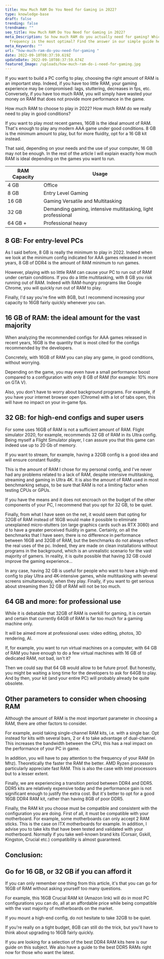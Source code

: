 ```yaml
---
title: How Much RAM Do You Need for Gaming in 2022?
type: knowledge-base
draft: false
trending: false
trendname: ""
seo_title: How Much RAM Do You Need for Gaming in 2022?
meta_Description: So how much RAM do you actually need for gaming? Which
  frequency is the most optimal? Find the answer in our simple guide here.
meta_Keywords: ""
url: "how-much-ram-do-you-need-for-gaming "
date: 2022-09-10T08:37:59.619Z
updateDate: 2022-09-10T08:37:59.674Z
featured_Image: /uploads/how-much-ram-do-i-need-for-gaming.jpg
---
```

If you want to build a PC config to play, choosing the right amount of RAM is an important step. Indeed, if you have too little RAM, your gaming experience may be compromised: lags, stuttering, decreases in fps, etc. Conversely, if you have too much RAM, you will simply have wasted your money on RAM that does not provide more performance in the game.

How much RAM to choose to play in 2022? How much RAM do we really need to play in good conditions?

If you want to play most recent games, 16GB is the ideal amount of RAM. That's enough to play any modern AAA game under good conditions. 8 GB is the minimum amount to play, but for more fluidity, opt for a 16 GB kit instead.

That said, depending on your needs and the use of your computer, 16 GB may not be enough. In the rest of the article I will explain exactly how much RAM is ideal depending on the games you want to run.

| RAM Capacity | Usage                                                        |
| ------------ | ------------------------------------------------------------ |
| 4﻿ GB        | O﻿ffice                                                      |
| 8 GB         | Entry Level Gaming                                           |
| 16 GB        | Gaming Versatile and Multitasking                            |
| 32 GB        | Demanding gaming, intensive multitasking, light professional |
| 64 GB +      | Professional heavy                                           |



## 8 GB: For entry-level PCs

As I said before, 8 GB is really the minimum to play in 2022. Indeed when we look at the minimum config indicated for AAA games released in recent years, 8 GB of DDR4 is the amount of RAM minimum to run games.

However, playing with so little RAM can cause your PC to run out of RAM under certain conditions. If you do a little multitasking, with 8 GB you risk running out of RAM. Indeed with RAM-hungry programs like Google Chrome, you will quickly run out of RAM to play.

Finally, I'd say you're fine with 8GB, but I recommend increasing your capacity to 16GB fairly quickly whenever you can.

## 16 GB of RAM: the ideal amount for the vast majority

When analyzing the recommended configs for AAA games released in recent years, 16GB is the quantity that is most cited for the configs recommended by the developers.

Concretely, with 16GB of RAM you can play any game, in good conditions, without worrying.

Depending on the game, you may even have a small performance boost compared to a configuration with only 8 GB of RAM (for example: 10% more on GTA V).

Also, you don't have to worry about background programs. For example, if you have your internet browser open (Chrome) with a lot of tabs open, this will have no impact on your in-game fps.

## 32 GB: for high-end configs and super users

For some uses 16GB of RAM is not a sufficient amount of RAM. Flight simulator 2020, for example, recommends 32 GB of RAM in its Ultra config. Being myself a Flight Simulator player, I can assure you that this game can indeed use up to 20 Gb of memory.

If you want to stream, for example, having a 32GB config is a good idea and will ensure constant fluidity.

This is the amount of RAM I chose for my personal config, and I've never had any problems related to a lack of RAM, despite intensive multitasking, streaming and gaming in Ultra 4K.
It is also the amount of RAM used in most benchmarking setups, to be sure that RAM is not a limiting factor when testing CPUs or GPUs.

If you have the means and it does not encroach on the budget of the other components of your PC, I recommend that you opt for 32 GB, to be quiet.

Finally, from what I have seen on the net, it would seem that opting for 32GB of RAM instead of 16GB would make it possible to eliminate unexplained micro-stutters (on large graphics cards such as RTX 3080) and d to have a greater perceived fluidity in game. Certainly, on all the benchmarks that I have seen, there is no difference in performance between 16GB and 32GB of RAM, but the benchmarks do not always reflect the real uses of the pc. Indeed, they are made on clean installations without programs in the background, which is an unrealistic scenario for the vast majority of gamers. In reality, it is quite possible that having 32 GB could improve the gaming experience…

In any case, having 32 GB is useful for people who want to have a high-end config to play Ultra and 4K-intensive games, while multitasking with several screens simultaneously, when they play. Finally, if you want to get serious about streaming then 32 GB of RAM will not be too much.

## 64 GB and more: for professional use

While it is debatable that 32GB of RAM is overkill for gaming, it is certain and certain that currently 64GB of RAM is far too much for a gaming machine only.

It will be aimed more at professional uses: video editing, photos, 3D rendering, AI.

If, for example, you want to run virtual machines on a computer, with 64 GB of RAM you have enough to do a few virtual machines with 16 GB of dedicated RAM, not bad, isn't it?

Then we could say that 64 GB would allow to be future proof. But honestly, you might be waiting a long time for the developers to ask for 64GB to play. And by then, your kit (and your entire PC) will probably already be quite obsolete.

## Other parameters to consider when choosing RAM

Although the amount of RAM is the most important parameter in choosing a RAM, there are other factors to consider.

For example, avoid taking single-channel RAM kits, i.e. with a single bar. Opt instead for kits with several bars, 2 or 4 to take advantage of dual-channel. This increases the bandwidth between the CPU, this has a real impact on the performance of your PC in game.

In addition, you will have to pay attention to the frequency of your RAM (in Mhz). Theoretically the faster the RAM the better. AMD Ryzen processors particularly appreciate fast RAM. This is also the case with Intel processors but to a lesser extent.

Finally, we are experiencing a transition period between DDR4 and DDR5. DDR5 kits are relatively expensive today and the performance gain is not significant enough to justify the extra cost. But it's better to opt for a good 16GB DDR4 RAM kit, rather than having 8GB of poor DDR5.

Finally, the RAM kit you choose must be compatible and consistent with the configuration you are doing. First of all, it must be compatible with your motherboard. For example, some motherboards can only accept 2 RAM sticks. This is the case on ITX motherboards for example. In addition, I advise you to take kits that have been tested and validated with your motherboard. Normally if you take well-known brand kits (Corsair, Gskill, Kingston, Crucial etc.) compatibility is almost guaranteed.

## Conclusion: 

## Go for 16 GB, or 32 GB if you can afford it

If you can only remember one thing from this article, it's that you can go for 16GB of RAM without asking yourself too many questions.

For example, this 16GB Crucial RAM kit (Amazon link) will do in most PC configurations you can do, all at an affordable price while being compatible with the vast majority of motherboards on the market.

If you mount a high-end config, do not hesitate to take 32GB to be quiet.

If you're really on a tight budget, 8GB can still do the trick, but you'll have to think about upgrading to 16GB fairly quickly.

If you are looking for a selection of the best DDR4 RAM kits here is our guide on this subject. We also have a guide to the best DDR5 RAMs right now for those who want the latest.